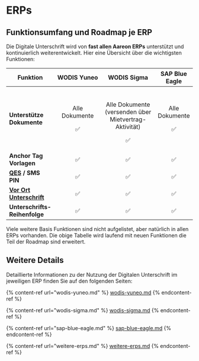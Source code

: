 # ERPs

## Funktionsumfang und Roadmap je ERP

Die Digitale Unterschrift wird von **fast allen Aareon ERPs** unterstützt und kontinuierlich weiterentwickelt. Hier eine Übersicht über die wichtigsten Funktionen:

<table><thead><tr><th>Funktion</th><th width="169" align="center">WODIS Yuneo</th><th width="201" align="center">WODIS Sigma</th><th align="center">SAP Blue Eagle</th></tr></thead><tbody><tr><td><strong>Unterstütze Dokumente</strong></td><td align="center"><p>Alle Dokumente</p><p><span data-gb-custom-inline data-tag="emoji" data-code="2705">✅</span></p></td><td align="center"><p><br>Alle Dokumente<br>(versenden über Mietvertrag-Aktivität)</p><p><span data-gb-custom-inline data-tag="emoji" data-code="2705">✅</span></p></td><td align="center"><p>Alle Dokumente</p><p><span data-gb-custom-inline data-tag="emoji" data-code="2705">✅</span></p></td></tr><tr><td><strong>Anchor Tag Vorlagen</strong></td><td align="center"><span data-gb-custom-inline data-tag="emoji" data-code="2705">✅</span></td><td align="center"><span data-gb-custom-inline data-tag="emoji" data-code="2705">✅</span></td><td align="center"><span data-gb-custom-inline data-tag="emoji" data-code="2705">✅</span></td></tr><tr><td><a href="../scrive-technologie-partner.md#ablauf-von-qes-in-scrive"><strong>QES</strong></a> <strong>/ SMS PIN</strong></td><td align="center"><span data-gb-custom-inline data-tag="emoji" data-code="2705">✅</span></td><td align="center"><span data-gb-custom-inline data-tag="emoji" data-code="2705">✅</span></td><td align="center"><span data-gb-custom-inline data-tag="emoji" data-code="2705">✅</span></td></tr><tr><td><a href="../scrive-technologie-partner.md#vor-ort-unterschrift"><strong>Vor Ort Unterschrift</strong></a></td><td align="center"><span data-gb-custom-inline data-tag="emoji" data-code="2705">✅</span></td><td align="center"><span data-gb-custom-inline data-tag="emoji" data-code="2705">✅</span></td><td align="center"><span data-gb-custom-inline data-tag="emoji" data-code="2705">✅</span></td></tr><tr><td><strong>Unterschrifts-Reihenfolge</strong></td><td align="center"><span data-gb-custom-inline data-tag="emoji" data-code="2705">✅</span></td><td align="center"><span data-gb-custom-inline data-tag="emoji" data-code="2705">✅</span></td><td align="center"><span data-gb-custom-inline data-tag="emoji" data-code="2705">✅</span></td></tr></tbody></table>

Viele weitere Basis Funktionen sind nicht aufgelistet, aber natürlich in allen ERPs vorhanden. Die obige Tabelle wird laufend mit neuen Funktionen die Teil der Roadmap sind erweitert.

## Weitere Details

Detaillierte Informationen zu der Nutzung der Digitalen Unterschrift im jeweiligen ERP finden Sie auf den folgenden Seiten:

{% content-ref url="wodis-yuneo.md" %}
[wodis-yuneo.md](wodis-yuneo.md)
{% endcontent-ref %}

{% content-ref url="wodis-sigma.md" %}
[wodis-sigma.md](wodis-sigma.md)
{% endcontent-ref %}

{% content-ref url="sap-blue-eagle.md" %}
[sap-blue-eagle.md](sap-blue-eagle.md)
{% endcontent-ref %}

{% content-ref url="weitere-erps.md" %}
[weitere-erps.md](weitere-erps.md)
{% endcontent-ref %}
